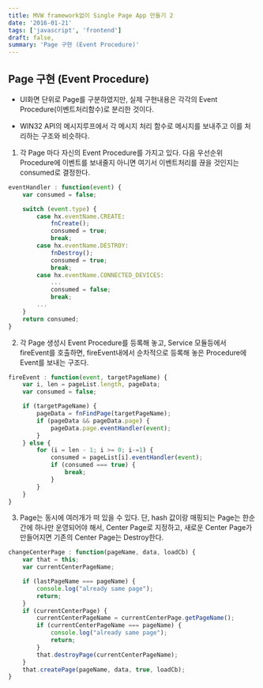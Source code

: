 ```yaml
---
title: MVW framework없이 Single Page App 만들기 2
date: '2016-01-21'
tags: ['javascript', 'frontend']
draft: false,
summary: 'Page 구현 (Event Procedure)'
---
```


## Page 구현 (Event Procedure)

- UI화면 단위로 Page를 구분하였지만, 실제 구현내용은 각각의 Event Procedure(이벤트처리함수)로 분리한 것이다.

- WIN32 API의 메시지루프에서 각 메시지 처리 함수로 메시지를 보내주고 이를 처리하는 구조와 비슷하다.

1.  각 Page 마다 자신의 Event Procedure를 가지고 있다. 다음 우선순위 Procedure에 이벤트를 보내줄지 아니면 여기서 이벤트처리를 끊을 것인지는 consumed로 결정한다.

```js
eventHandler : function(event) {
    var consumed = false;

    switch (event.type) {
        case hx.eventName.CREATE:
            fnCreate();
            consumed = true;
            break;
        case hx.eventName.DESTROY:
            fnDestroy();
            consumed = true;
            break;
        case hx.eventName.CONNECTED_DEVICES:
            ...
            consumed = false;
            break;
        ...
    }
    return consumed;
}
```

2.  각 Page 생성시 Event Procedure를 등록해 놓고, Service 모듈등에서 fireEvent를 호출하면, fireEvent내에서 순차적으로 등록해 놓은 Procedure에 Event를 보내는 구조다.

```js
fireEvent : function(event, targetPageName) {
    var i, len = pageList.length, pageData;
    var consumed = false;

    if (targetPageName) {
        pageData = fnFindPage(targetPageName);
        if (pageData && pageData.page) {
            pageData.page.eventHandler(event);
        }
    } else {
        for (i = len - 1; i >= 0; i-=1) {
            consumed = pageList[i].eventHandler(event);
            if (consumed === true) {
                break;
            }
        }
    }
}
```

3.  Page는 동시에 여러개가 떠 있을 수 있다. 단, hash 값이랑 매핑되는 Page는 한순간에 하나만 운영되어야 해서, Center Page로 지정하고, 새로운 Center Page가 만들어지면 기존의 Center Page는 Destroy한다.

```js
changeCenterPage : function(pageName, data, loadCb) {
    var that = this;
    var currentCenterPageName;

    if (lastPageName === pageName) {
        console.log("already same page");
        return;
    }
    if (currentCenterPage) {
        currentCenterPageName = currentCenterPage.getPageName();
        if (currentCenterPageName === pageName) {
            console.log("already same page");
            return;
        }
        that.destroyPage(currentCenterPageName);
    }
    that.createPage(pageName, data, true, loadCb);
}
```
